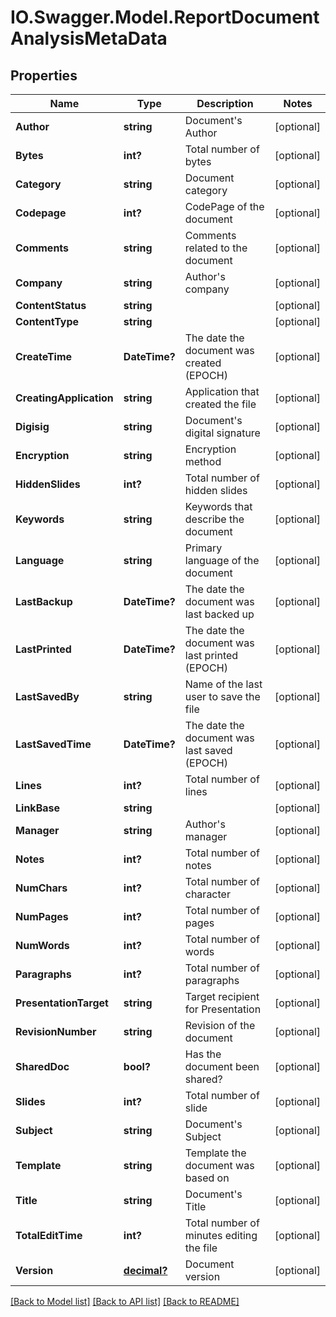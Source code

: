 # IO.Swagger.Model.ReportDocumentAnalysisMetaData
## Properties

Name | Type | Description | Notes
------------ | ------------- | ------------- | -------------
**Author** | **string** | Document&#x27;s Author | [optional] 
**Bytes** | **int?** | Total number of bytes | [optional] 
**Category** | **string** | Document category | [optional] 
**Codepage** | **int?** | CodePage of the document | [optional] 
**Comments** | **string** | Comments related to the document | [optional] 
**Company** | **string** | Author&#x27;s company | [optional] 
**ContentStatus** | **string** |  | [optional] 
**ContentType** | **string** |  | [optional] 
**CreateTime** | **DateTime?** | The date the document was created (EPOCH) | [optional] 
**CreatingApplication** | **string** | Application that created the file | [optional] 
**Digisig** | **string** | Document&#x27;s digital signature | [optional] 
**Encryption** | **string** | Encryption method | [optional] 
**HiddenSlides** | **int?** | Total number of hidden slides | [optional] 
**Keywords** | **string** | Keywords that describe the document | [optional] 
**Language** | **string** | Primary language of the document | [optional] 
**LastBackup** | **DateTime?** | The date the document was last backed up | [optional] 
**LastPrinted** | **DateTime?** | The date the document was last printed (EPOCH) | [optional] 
**LastSavedBy** | **string** | Name of the last user to save the file | [optional] 
**LastSavedTime** | **DateTime?** | The date the document was last saved (EPOCH) | [optional] 
**Lines** | **int?** | Total number of lines | [optional] 
**LinkBase** | **string** |  | [optional] 
**Manager** | **string** | Author&#x27;s manager | [optional] 
**Notes** | **int?** | Total number of notes | [optional] 
**NumChars** | **int?** | Total number of character | [optional] 
**NumPages** | **int?** | Total number of pages | [optional] 
**NumWords** | **int?** | Total number of words | [optional] 
**Paragraphs** | **int?** | Total number of paragraphs | [optional] 
**PresentationTarget** | **string** | Target recipient for Presentation | [optional] 
**RevisionNumber** | **string** | Revision of the document | [optional] 
**SharedDoc** | **bool?** | Has the document been shared? | [optional] 
**Slides** | **int?** | Total number of slide | [optional] 
**Subject** | **string** | Document&#x27;s Subject | [optional] 
**Template** | **string** | Template the document was based on | [optional] 
**Title** | **string** | Document&#x27;s Title | [optional] 
**TotalEditTime** | **int?** | Total number of minutes editing the file | [optional] 
**Version** | [**decimal?**](BigDecimal.md) | Document version | [optional] 

[[Back to Model list]](../README.md#documentation-for-models) [[Back to API list]](../README.md#documentation-for-api-endpoints) [[Back to README]](../README.md)

